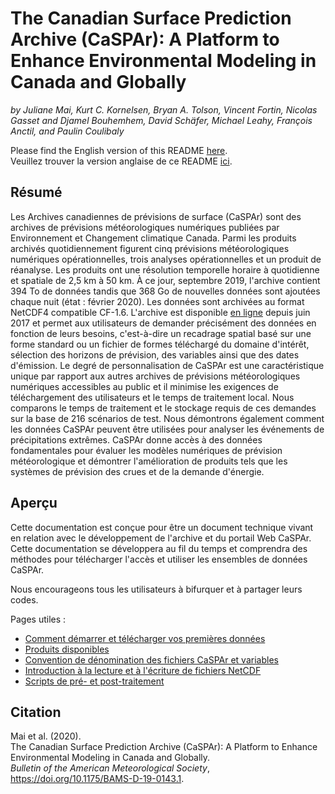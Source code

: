 # The Canadian Surface Prediction Archive (CaSPAr): A Platform to Enhance Environmental Modeling in Canada and Globally
*by Juliane Mai, Kurt C. Kornelsen, Bryan A. Tolson, Vincent Fortin, Nicolas Gasset and Djamel Bouhemhem, David Schäfer, Michael Leahy, François Anctil, and Paulin Coulibaly*

Please find the English version of this README [here](README_en.md).<br>
Veuillez trouver la version anglaise de ce README [ici](README_en.md).



## Résumé
Les Archives canadiennes de prévisions de surface (CaSPAr) sont des archives de prévisions météorologiques numériques publiées par Environnement et Changement climatique Canada. Parmi les produits archivés quotidiennement figurent cinq prévisions météorologiques numériques opérationnelles, trois analyses opérationnelles et un produit de réanalyse. Les produits ont une résolution temporelle horaire à quotidienne et spatiale de 2,5 km à 50 km. À ce jour, septembre 2019, l'archive contient 394 To de données tandis que 368 Go de nouvelles données sont ajoutées chaque nuit (état : février 2020). Les données sont archivées au format NetCDF4 compatible CF-1.6. L'archive est disponible [en ligne](https://caspar-data.ca) depuis juin 2017 et permet aux utilisateurs de demander précisément des données en fonction de leurs besoins, c'est-à-dire un recadrage spatial basé sur une forme standard ou un fichier de formes téléchargé du domaine d'intérêt, sélection des horizons de prévision, des variables ainsi que des dates d'émission. Le degré de personnalisation de CaSPAr est une caractéristique unique par rapport aux autres archives de prévisions météorologiques numériques accessibles au public et il minimise les exigences de téléchargement des utilisateurs et le temps de traitement local. Nous comparons le temps de traitement et le stockage requis de ces demandes sur la base de 216 scénarios de test. Nous démontrons également comment les données CaSPAr peuvent être utilisées pour analyser les événements de précipitations extrêmes. CaSPAr donne accès à des données fondamentales pour évaluer les modèles numériques de prévision météorologique et démontrer l'amélioration de produits tels que les systèmes de prévision des crues et de la demande d'énergie.

## Aperçu
Cette documentation est conçue pour être un document technique vivant en relation avec le développement de l'archive et du portail Web CaSPAr. Cette documentation se développera au fil du temps et comprendra des méthodes pour télécharger l'accès et utiliser les ensembles de données CaSPAr.

Nous encourageons tous les utilisateurs à bifurquer et à partager leurs codes.

Pages utiles :
* [Comment démarrer et télécharger vos premières données](https://github.com/julemai/CaSPAr/wiki/How-to-get-started-and-download-your-first-data)
* [Produits disponibles](https://github.com/julemai/CaSPAr/wiki/Available-products)
* [Convention de dénomination des fichiers CaSPAr et variables](https://github.com/julemai/CaSPAr/wiki/CaSPAr-file-naming-convention-and-variables)
* [Introduction à la lecture et à l'écriture de fichiers NetCDF](https://github.com/julemai/CaSPAr/wiki/Introduction-of-Reading-and-Writing-NetCDF-files)
* [Scripts de pré- et post-traitement](https://github.com/julemai/CaSPAr/tree/master/utility_scripts)

## Citation
Mai et al. (2020).<br>
The Canadian Surface Prediction Archive (CaSPAr): A Platform to Enhance Environmental Modeling in Canada and Globally.<br>
*Bulletin of the American Meteorological Society*, https://doi.org/10.1175/BAMS-D-19-0143.1.
